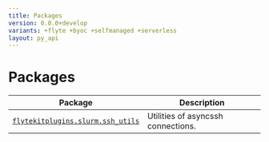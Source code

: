 ```yaml
---
title: Packages
version: 0.0.0+develop
variants: +flyte +byoc +selfmanaged +serverless
layout: py_api
---
```


# Packages

| Package | Description |
|-|-|
| [`flytekitplugins.slurm.ssh_utils`](flytekitplugins.slurm.ssh_utils) | Utilities of asyncssh connections. |
